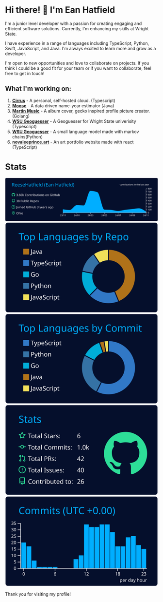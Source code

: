 # Hi there! 👋 I'm Ean Hatfield

I'm a junior level developer with a passion for creating engaging and efficient software solutions. Currently, I'm enhancing my skills at Wright State.

I have experience in a range of languages including TypeScript, Python, Swift, JavaScript, and Java. I'm always excited to learn more and grow as a developer.

I'm open to new opportunities and love to collaborate on projects. If you think I could be a good fit for your team or if you want to collaborate, feel free to get in touch!

## What I'm working on:
1. **[Cirrus](https://github.com/ReeseHatfield/Cirrus)** - A personal, self-hosted cloud. (Typescript)
2. **[Moose](https://github.com/ReeseHatfield/moose)** - A data driven name-year estimator (Java)
3. **[Martin Music](https://github.com/ReeseHatfield/martin-music)** - A album cover, gecko inspired profile picture creator. (Golang)
4. **[WSU Geoguesser](https://github.com/AlexIsAUsername/WSU-geoguesser)** - A Geoguesser for Wright State univerisity (Typescript)
5. **[WSU Geoguesser](https://github.com/AlexIsAUsername/god-bot)** - A small language model made with markov chains(Python)
6. **[novaleeprince.art](https://github.com/ReeseHatfield/Portfolio)** - An art portfolio website made with react (TypeScript)

# Stats

[![](https://raw.githubusercontent.com/ReeseHatfield/ReeseHatfield/master/profile-summary-card-output/algolia/0-profile-details.svg)](https://github.com/vn7n24fzkq/github-profile-summary-cards)
[![](https://raw.githubusercontent.com/ReeseHatfield/ReeseHatfield/master/profile-summary-card-output/algolia/1-repos-per-language.svg)](https://github.com/vn7n24fzkq/github-profile-summary-cards) [![](https://raw.githubusercontent.com/ReeseHatfield/ReeseHatfield/master/profile-summary-card-output/algolia/2-most-commit-language.svg)](https://github.com/vn7n24fzkq/github-profile-summary-cards)
[![](https://raw.githubusercontent.com/ReeseHatfield/ReeseHatfield/master/profile-summary-card-output/algolia/3-stats.svg)](https://github.com/vn7n24fzkq/github-profile-summary-cards) [![](https://raw.githubusercontent.com/ReeseHatfield/ReeseHatfield/master/profile-summary-card-output/algolia/4-productive-time.svg)](https://github.com/vn7n24fzkq/github-profile-summary-cards)

Thank you for visiting my profile!
